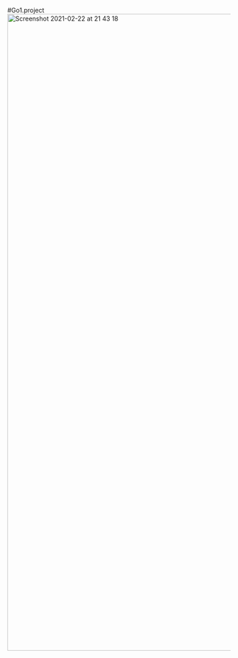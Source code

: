 #Go1.project
<img width="1440" alt="Screenshot 2021-02-22 at 21 43 18" src="https://user-images.githubusercontent.com/78649708/108731808-20555580-7557-11eb-9c07-f8053e1aa1e0.png">
